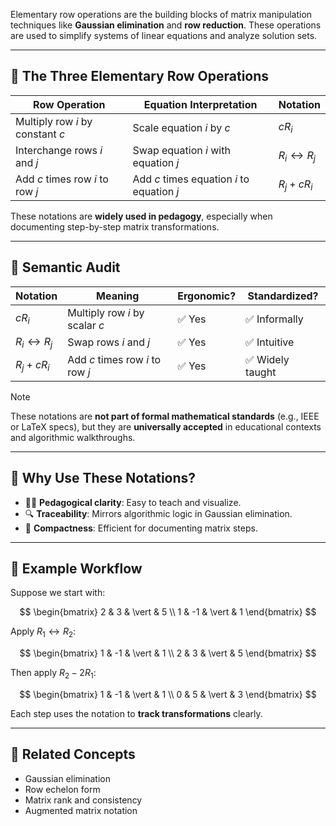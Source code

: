 
Elementary row operations are the building blocks of matrix manipulation techniques like **Gaussian elimination** and **row reduction**. These operations are used to simplify systems of linear equations and analyze solution sets.

---

## 🧮 The Three Elementary Row Operations

| Row Operation                        | Equation Interpretation                  | Notation        |
|-------------------------------------|------------------------------------------|-----------------|
| Multiply row $i$ by constant $c$    | Scale equation $i$ by $c$                | $cR_i$          |
| Interchange rows $i$ and $j$        | Swap equation $i$ with equation $j$      | $R_i \leftrightarrow R_j$ |
| Add $c$ times row $i$ to row $j$    | Add $c$ times equation $i$ to equation $j$ | $R_j + cR_i$    |

These notations are **widely used in pedagogy**, especially when documenting step-by-step matrix transformations.

---

## 🧠 Semantic Audit

| Notation        | Meaning                                  | Ergonomic? | Standardized? |
|-----------------|-------------------------------------------|------------|----------------|
| $cR_i$          | Multiply row $i$ by scalar $c$            | ✅ Yes     | ✅ Informally   |
| $R_i \leftrightarrow R_j$ | Swap rows $i$ and $j$           | ✅ Yes     | ✅ Intuitive    |
| $R_j + cR_i$    | Add $c$ times row $i$ to row $j$          | ✅ Yes     | ✅ Widely taught|

> [!note]
> These notations are **not part of formal mathematical standards** (e.g., IEEE or LaTeX specs), but they are **universally accepted** in educational contexts and algorithmic walkthroughs.

---

## 🧩 Why Use These Notations?

- 🧑‍🏫 **Pedagogical clarity**: Easy to teach and visualize.
- 🔍 **Traceability**: Mirrors algorithmic logic in Gaussian elimination.
- 📐 **Compactness**: Efficient for documenting matrix steps.

---

## 🧵 Example Workflow

Suppose we start with:

$$
\begin{bmatrix}
2 & 3 & \vert & 5 \\
1 & -1 & \vert & 1
\end{bmatrix}
$$

Apply $R_1 \leftrightarrow R_2$:

$$
\begin{bmatrix}
1 & -1 & \vert & 1 \\
2 & 3 & \vert & 5
\end{bmatrix}
$$

Then apply $R_2 - 2R_1$:

$$
\begin{bmatrix}
1 & -1 & \vert & 1 \\
0 & 5 & \vert & 3
\end{bmatrix}
$$

Each step uses the notation to **track transformations** clearly.

---

## 🔗 Related Concepts

- Gaussian elimination
- Row echelon form
- Matrix rank and consistency
- Augmented matrix notation
